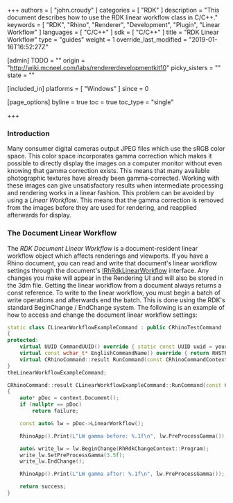 +++
authors = [ "john.croudy" ]
categories = [ "RDK" ]
description = "This document describes how to use the RDK linear workflow class in C/C++."
keywords = [ "RDK", "Rhino", "Renderer", "Development", "Plugin", "Linear Workflow" ]
languages = [ "C/C++" ]
sdk = [ "C/C++" ]
title = "RDK Linear Workflow"
type = "guides"
weight = 1
override_last_modified = "2019-01-16T16:52:27Z"

[admin]
TODO = ""
origin = "http://wiki.mcneel.com/labs/rendererdevelopmentkit10"
picky_sisters = ""
state = ""

[included_in]
platforms = [ "Windows" ]
since = 0

[page_options]
byline = true
toc = true
toc_type = "single"

+++
### Introduction
Many consumer digital cameras output JPEG files which use the sRGB color space. This color space incorporates gamma correction which makes it possible to directly display the images on a computer monitor without even knowing that gamma correction exists. This means that many available photographic textures have already been gamma-corrected. Working with these images can give unsatisfactory results when intermediate processing and rendering works in a linear fashion. This problem can be avoided by using a _Linear Workflow_. This means that the gamma correction is removed from the images before they are used for rendering, and reapplied afterwards for display.

### The Document Linear Workflow
The _RDK Document Linear Workflow_ is a document-resident linear workflow object which affects renderings and viewports. If you have a Rhino document, you can read and write that document's linear workflow settings through the document's [IRhRdkLinearWorkflow](/api/cpp/class_i_rh_rdk_linear_workflow.html) interface. Any changes you make will appear in the Rendering UI and will also be stored in the 3dm file. Getting the linear workflow from a document always returns a const reference. To write to the linear workflow, you must begin a batch of write operations and afterwards end the batch. This is done using the RDK's standard BeginChange / EndChange system. The following is an example of how to access and change the document linear workflow settings:
```cpp
static class CLinearWorkflowExampleCommand : public CRhinoTestCommand
{
protected:
	virtual UUID CommandUUID() override { static const UUID uuid = your_uuid_here; return uuid; }
	virtual const wchar_t* EnglishCommandName() override { return RHSTR_LIT(L"LinearWorkflowExample"); }
	virtual CRhinoCommand::result RunCommand(const CRhinoCommandContext& context) override;
}
theLinearWorkflowExampleCommand;

CRhinoCommand::result CLinearWorkflowExampleCommand::RunCommand(const CRhinoCommandContext& context)
{
	auto* pDoc = context.Document();
	if (nullptr == pDoc)
		return failure;

	const auto& lw = pDoc->LinearWorkflow();

	RhinoApp().Print(L"LW gamma before: %.1f\n", lw.PreProcessGamma());

	auto& write_lw = lw.BeginChange(RhRdkChangeContext::Program);
	write_lw.SetPreProcessGamma(3.5f);
	write_lw.EndChange();

	RhinoApp().Print(L"LW gamma after: %.1f\n", lw.PreProcessGamma());

	return success;
}
```
